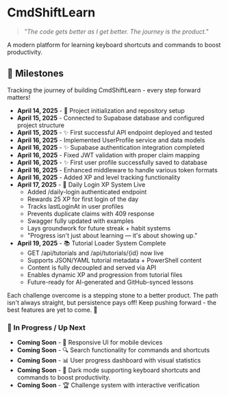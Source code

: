 # CmdShiftLearn

> *"The code gets better as I get better. The journey is the product."*

A modern platform for learning keyboard shortcuts and commands to boost productivity.

## 🎯 Milestones

Tracking the journey of building CmdShiftLearn - every step forward matters!

* **April 14, 2025** - 🚀 Project initialization and repository setup
* **April 15, 2025** - Connected to Supabase database and configured project structure
* **April 15, 2025** - ✨ First successful API endpoint deployed and tested
* **April 16, 2025** - Implemented UserProfile service and data models
* **April 16, 2025** - ✨ Supabase authentication integration completed
* **April 16, 2025** - Fixed JWT validation with proper claim mapping
* **April 16, 2025** - ✨ First user profile successfully saved to database
* **April 16, 2025** - Enhanced middleware to handle various token formats
* **April 16, 2025** - Added XP and level tracking functionality
* **April 17, 2025** - 🧠 Daily Login XP System Live
  * Added /daily-login authenticated endpoint
  * Rewards 25 XP for first login of the day
  * Tracks lastLoginAt in user profiles
  * Prevents duplicate claims with 409 response
  * Swagger fully updated with examples
  * Lays groundwork for future streak + habit systems
  * "Progress isn't just about learning — it's about showing up."
* **April 19, 2025** - 📚 Tutorial Loader System Complete  
  * GET /api/tutorials and /api/tutorials/{id} now live  
  * Supports JSON/YAML tutorial metadata + PowerShell content  
  * Content is fully decoupled and served via API  
  * Enables dynamic XP and progression from tutorial files  
  * Future-ready for AI-generated and GitHub-synced lessons

Each challenge overcome is a stepping stone to a better product. The path isn't always straight, but persistence pays off! Keep pushing forward - the best features are yet to come. 💪

### 🔁 In Progress / Up Next

* **Coming Soon** - 📱 Responsive UI for mobile devices
* **Coming Soon** - 🔍 Search functionality for commands and shortcuts
* **Coming Soon** - 📊 User progress dashboard with visual statistics
* **Coming Soon** - 🌙 Dark mode supporting keyboard shortcuts and commands to boost productivity.
* **Coming Soon** - 🏆 Challenge system with interactive verification
